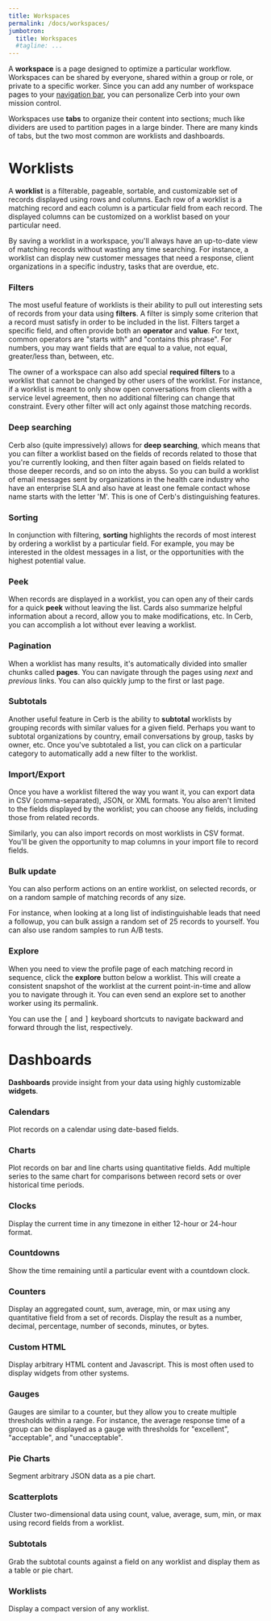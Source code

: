 ```yaml
---
title: Workspaces
permalink: /docs/workspaces/
jumbotron:
  title: Workspaces
  #tagline: ...
---
```


A **workspace** is a page designed to optimize a particular workflow.  Workspaces can be shared by everyone, shared within a group or role, or private to a specific worker.  Since you can add any number of workspace pages to your [navigation bar](/docs/navigation), you can personalize Cerb into your own mission control.

Workspaces use **tabs** to organize their content into sections; much like dividers are used to partition pages in a large binder. There are many kinds of tabs, but the two most common are worklists and dashboards.

# Worklists

A **worklist** is a filterable, pageable, sortable, and customizable set of records displayed using rows and columns.  Each row of a worklist is a matching record and each column is a particular field from each record. The displayed columns can be customized on a worklist based on your particular need.

By saving a worklist in a workspace, you'll always have an up-to-date view of matching records without wasting any time searching.  For instance, a worklist can display new customer messages that need a response, client organizations in a specific industry, tasks that are overdue, etc.

### Filters

The most useful feature of worklists is their ability to pull out interesting sets of records from your data using **filters**.  A filter is simply some criterion that a record must satisfy in order to be included in the list.  Filters target a specific field, and often provide both an **operator** and **value**.  For text, common operators are "starts with" and "contains this phrase".  For numbers, you may want fields that are equal to a value, not equal, greater/less than, between, etc.

The owner of a workspace can also add special **required filters** to a worklist that cannot be changed by other users of the worklist.  For instance, if a worklist is meant to only show open conversations from clients with a service level agreement, then no additional filtering can change that constraint.  Every other filter will act only against those matching records.

### Deep searching

Cerb also (quite impressively) allows for **deep searching**, which means that you can filter a worklist based on the fields of records related to those that you're currently looking, and then filter again based on fields related to those deeper records, and so on into the abyss.  So you can build a worklist of email messages sent by organizations in the health care industry who have an enterprise SLA and also have at least one female contact whose name starts with the letter 'M'.  This is one of Cerb's distinguishing features.

### Sorting

In conjunction with filtering, **sorting** highlights the records of most interest by ordering a worklist by a particular field.  For example, you may be interested in the oldest messages in a list, or the opportunities with the highest potential value.

### Peek

When records are displayed in a worklist, you can open any of their cards for a quick **peek** without leaving the list.  Cards also summarize helpful information about a record, allow you to make modifications, etc.  In Cerb, you can accomplish a lot without ever leaving a worklist.

### Pagination

When a worklist has many results, it's automatically divided into smaller chunks called **pages**. You can navigate through the pages using *next* and *previous* links.  You can also quickly jump to the first or last page.

### Subtotals

Another useful feature in Cerb is the ability to **subtotal** worklists by grouping records with similar values for a given field.  Perhaps you want to subtotal organizations by country, email conversations by group, tasks by owner, etc.  Once you've subtotaled a list, you can click on a particular category to automatically add a new filter to the worklist.

### Import/Export

Once you have a worklist filtered the way you want it, you can export data in CSV (comma-separated), JSON, or XML formats.  You also aren't limited to the fields displayed by the worklist; you can choose any fields, including those from related records.

Similarly, you can also import records on most worklists in CSV format.  You'll be given the opportunity to map columns in your import file to record fields.

### Bulk update

You can also perform actions on an entire worklist, on selected records, or on a random sample of matching records of any size.

For instance, when looking at a long list of indistinguishable leads that need a followup, you can bulk assign a random set of 25 records to yourself.  You can also use random samples to run A/B tests.

### Explore

When you need to view the profile page of each matching record in sequence, click the **explore** button below a worklist.  This will create a consistent snapshot of the worklist at the current point-in-time and allow you to navigate through it.  You can even send an explore set to another worker using its permalink.

You can use the <tt>[</tt> and <tt>]</tt> keyboard shortcuts to navigate backward and forward through the list, respectively.

# Dashboards

**Dashboards** provide insight from your data using highly customizable **widgets**.

### Calendars

Plot records on a calendar using date-based fields.

### Charts

Plot records on bar and line charts using quantitative fields.  Add multiple series to the same chart for comparisons between record sets or over historical time periods.

### Clocks

Display the current time in any timezone in either 12-hour or 24-hour format.

### Countdowns

Show the time remaining until a particular event with a countdown clock.

### Counters

Display an aggregated count, sum, average, min, or max using any quantitative field from a set of records. Display the result as a number, decimal, percentage, number of seconds, minutes, or bytes.

### Custom HTML

Display arbitrary HTML content and Javascript.  This is most often used to display widgets from other systems.

### Gauges

Gauges are similar to a counter, but they allow you to create multiple thresholds within a range.  For instance, the average response time of a group can be displayed as a gauge with thresholds for "excellent", "acceptable", and "unacceptable".

### Pie Charts

Segment arbitrary JSON data as a pie chart.

### Scatterplots

Cluster two-dimensional data using count, value, average, sum, min, or max using record fields from a worklist.

### Subtotals

Grab the subtotal counts against a field on any worklist and display them as a table or pie chart.

### Worklists

Display a compact version of any worklist.
